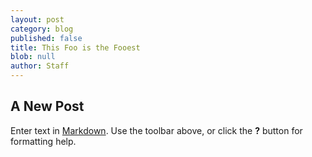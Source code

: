 ```yaml
---
layout: post
category: blog
published: false
title: This Foo is the Fooest
blob: null
author: Staff
---
```


## A New Post

Enter text in [Markdown](http://daringfireball.net/projects/markdown/). Use the toolbar above, or click the **?** button for formatting help.
